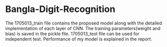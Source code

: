 # Bangla-Digit-Recognition
The 1705013_train file contains the proposed model along with the detailed implementation of each layer of CNN. The training parameters(weight and bias) is saved in the pickle file.
1705013_test file can be used for independent test. Performance of my model is explained in the report. 
